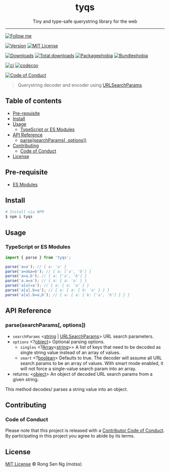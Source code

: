<div align="center" style="text-align: center;">
  <h1 style="border-bottom: none;">tyqs</h1>

  <p>Tiny and type-safe querystring library for the web</p>
</div>

<hr />

[![Follow me][follow-me-badge]][follow-me-url]

[![Version][version-badge]][version-url]
[![MIT License][mit-license-badge]][mit-license-url]

[![Downloads][downloads-badge]][downloads-url]
[![Total downloads][total-downloads-badge]][downloads-url]
[![Packagephobia][packagephobia-badge]][packagephobia-url]
[![Bundlephobia][bundlephobia-badge]][bundlephobia-url]

[![ci][ga-badge]][ga-url]
[![codecov][codecov-badge]][codecov-url]

[![Code of Conduct][coc-badge]][coc-url]

> Querystring decoder and encoder using [URLSearchParams].

## Table of contents <!-- omit in toc -->

- [Pre-requisite](#pre-requisite)
- [Install](#install)
- [Usage](#usage)
  - [TypeScript or ES Modules](#typescript-or-es-modules)
- [API Reference](#api-reference)
  - [parse(searchParams\[, options\])](#parsesearchparams-options)
- [Contributing](#contributing)
  - [Code of Conduct](#code-of-conduct)
- [License](#license)

## Pre-requisite

- [ES Modules]


## Install

```sh
# Install via NPM
$ npm i tyqs
```

## Usage

### TypeScript or ES Modules

```ts
import { parse } from 'tyqs';

parse('a=a'); // { a: 'a' }
parse('a=a&a=b'); // { a: ['a', 'b'] }
parse('a=a,b'); // { a: ['a', 'b'] }
parse('a.a=a'); // { a: { a: 'a' } }
parse('a[a]=a'); // { a: { a: 'a' } }
parse('a[a].b=a'); // { a: { a: { b: 'a' } } }
parse('a[a].b=a,b'); // { a: { a: { b: ['a', 'b'] } } }
```

## API Reference

### parse(searchParams[, options])

- `searchParams` <[string][string-mdn-url] | [URLSearchParams]> URL search parameters.
- `options` <?[object][object-mdn-url]> Optional parsing options.
  - `singles` <?[Array][array-mdn-url]<[string][string-mdn-url]>> A list of keys that need to be decoded as single string value instead of an array of values.
  - `smart` <?[boolean][boolean-mdn-url]> Defaults to true. The decoder will assume all URL search params to be an array of values. With smart mode enabled, it will not force a single-value search param into an array.
- returns: <[object][object-mdn-url]> An object of decoded URL search params from a given string.

This method decodes/ parses a string value into an object.

## Contributing

### Code of Conduct

Please note that this project is released with a [Contributor Code of Conduct][coc-url]. By participating in this project you agree to abide by its terms.

## License

[MIT License](http://motss.mit-license.org/) © Rong Sen Ng (motss)

<!-- References -->
[ES Modules]: https://developer.mozilla.org/en-US/docs/Web/JavaScript/Guide/Modules
[URLSearchParams]: https://developer.mozilla.org/en-US/docs/Web/API/URLSearchParams

<!-- MDN -->
[array-mdn-url]: https://developer.mozilla.org/en-US/docs/Web/JavaScript/Reference/Global_Objects/Array
[map-mdn-url]: https://developer.mozilla.org/en-US/docs/Web/JavaScript/Reference/Global_Objects/Map
[string-mdn-url]: https://developer.mozilla.org/en-US/docs/Web/JavaScript/Reference/Global_Objects/String
[object-mdn-url]: https://developer.mozilla.org/en-US/docs/Web/JavaScript/Reference/Global_Objects/Object
[number-mdn-url]: https://developer.mozilla.org/en-US/docs/Web/JavaScript/Reference/Global_Objects/Number
[boolean-mdn-url]: https://developer.mozilla.org/en-US/docs/Web/JavaScript/Reference/Global_Objects/Boolean
[html-style-element-mdn-url]: https://developer.mozilla.org/en-US/docs/Web/API/HTMLStyleElement
[promise-mdn-url]: https://developer.mozilla.org/en-US/docs/Web/JavaScript/Reference/Global_Objects/Promise

<!-- Badges -->
[follow-me-badge]: https://flat.badgen.net/twitter/follow/igarshmyb?icon=twitter

[version-badge]: https://flat.badgen.net/npm/v/tyqs?icon=npm
[mit-license-badge]: https://flat.badgen.net/npm/license/tyqs

[downloads-badge]: https://flat.badgen.net/npm/dm/tyqs
[total-downloads-badge]: https://flat.badgen.net/npm/dt/tyqs?label=total%20downloads
[packagephobia-badge]: https://flat.badgen.net/packagephobia/install/tyqs
[bundlephobia-badge]: https://flat.badgen.net/bundlephobia/minzip/tyqs

[ga-badge]: https://github.com/motss/tyqs/actions/workflows/ci.yml/badge.svg
[codecov-badge]: https://flat.badgen.net/codecov/c/github/motss/tyqs?label=codecov&icon=codecov

[coc-badge]: https://flat.badgen.net/badge/code%20of/conduct/pink

<!-- Links -->
[follow-me-url]: https://twitter.com/igarshmyb?utm_source=github.com&amp;utm_medium=referral&amp;utm_content=motss/tyqs

[version-url]: https://www.npmjs.com/package/tyqs
[mit-license-url]: /LICENSE

[downloads-url]: http://www.npmtrends.com/tyqs
[packagephobia-url]: https://packagephobia.now.sh/result?p=tyqs
[bundlephobia-url]: https://bundlephobia.com/result?p=tyqs

[ga-url]: https://github.com/motss/tyqs/actions/workflows/ci.yml
[codecov-url]: https://codecov.io/gh/motss/tyqs

[coc-url]: /code-of-conduct.md
